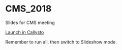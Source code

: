 # CMS_2018
Slides for CMS meeting

[Launch in Callysto](https://hub.callysto.ca/jupyter/user-redirect/git-pull?repo=https://github.com/mlamoureux/CMS_2018&subPath=CMS2018_Callysto.ipynb )

Remember to run all, then switch to Slideshow mode.
